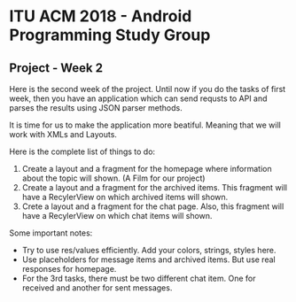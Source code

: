 # ITU ACM 2018 - Android Programming Study Group
## Project - Week 2

Here is the second week of the project. Until now if you do the tasks of first week, then you have an application which can send requsts to API and parses the results using JSON parser methods.

It is time for us to make the application more beatiful. Meaning that we will work with XMLs and Layouts.

Here is the complete list of things to do:

1. Create a layout and a fragment for the homepage where information about the topic will shown. (A Film for our project)
2. Create a layout and a fragment for the archived items. This fragment will have a RecylerView on which archived items will shown.
3. Crete a layout and a fragment for the chat page. Also, this fragment  will have a RecylerView on which chat items will shown.


Some important notes:

* Try to use res/values efficiently. Add your colors, strings, styles here.
* Use placeholders for message items and archived items. But use real responses for homepage.
* For the 3rd tasks, there must be two different chat item. One for received and another for sent messages.
